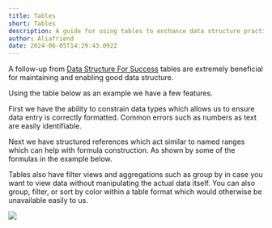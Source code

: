 ```yaml
---
title: Tables
short: Tables
description: A guide for using tables to enchance data structure practices
author: Aliafriend
date: 2024-06-05T14:29:43.092Z
---
```

A follow-up from [Data Structure For Success](https://sheets.wiki/books/advice/taming-spreadsheet-data-structure-for-success/) tables are extremely beneficial for maintaining and enabling good data structure.

Using the table below as an example we have a few features.

First we have the ability to constrain data types which allows us to ensure data entry is correctly formatted. Common errors such as numbers as text are easily identifiable. 

Next we have structured references which act similar to named ranges which can help with formula construction. As shown by some of the formulas in the example below.

Tables also have filter views and aggregations such as group by in case you want to view data without manipulating the actual data itself. You can also group, filter, or sort by color within a table format which would otherwise be unavailable easily to us.



![](/static/img/tableexample.png)